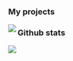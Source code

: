 ### My projects

<p><img align="left" src="https://github-readme-stats.vercel.app/api/pin/?username=pikachutw&repo=Discord.js-v13-Command-Handler"></p>
  
### Github stats
<p><img align="left" src="https://github-readme-streak-stats.herokuapp.com/?user=pikachutw&theme=default&date_format=M%20j%5B%2C%20Y%5D"></p>
